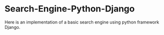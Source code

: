 # Search-Engine-Python-Django
Here is an implementation of a basic search engine using python framework Django.
